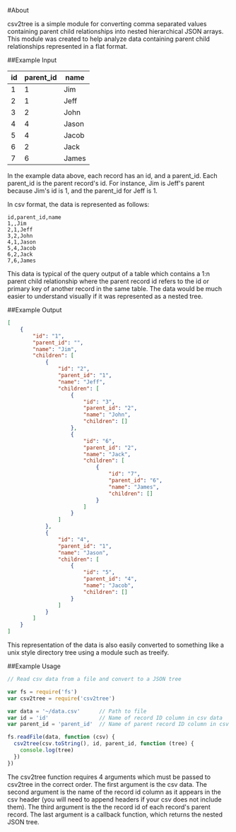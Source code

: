 #About

csv2tree is a simple module for converting comma separated values containing parent child relationships into nested hierarchical JSON arrays.  This module was created to help analyze data containing parent child relationships represented in a flat format.

##Example Input

id  | parent_id  | name  
--- | ---------- | ----
1   | 1          | Jim
2   | 1          | Jeff
3   | 2          | John
4   | 4          | Jason
5   | 4          | Jacob
6   | 2          | Jack
7   | 6          | James

In the example data above, each record has an id, and a parent_id.  Each parent_id is the parent record's id.  For instance, Jim is Jeff's parent because Jim's id is 1, and the parent_id for Jeff is 1.

In csv format, the data is represented as follows:

~~~
id,parent_id,name
1,,Jim
2,1,Jeff
3,2,John
4,1,Jason
5,4,Jacob
6,2,Jack
7,6,James
~~~

This data is typical of the query output of a table which contains a 1:n parent child relationship where the parent record id refers to the id or primary key of another record in the same table.  The data would be much easier to understand visually if it was represented as a nested tree.

##Example Output

~~~json
[
	{
		"id": "1",
		"parent_id": "",
		"name": "Jim",
		"children": [
			{
				"id": "2",
				"parent_id": "1",
				"name": "Jeff",
				"children": [
					{
						"id": "3",
						"parent_id": "2",
						"name": "John",
						"children": []
					},
					{
						"id": "6",
						"parent_id": "2",
						"name": "Jack",
						"children": [
							{
								"id": "7",
								"parent_id": "6",
								"name": "James",
								"children": []
							}
						]
					}
				]
			},
			{
				"id": "4",
				"parent_id": "1",
				"name": "Jason",
				"children": [
					{
						"id": "5",
						"parent_id": "4",
						"name": "Jacob",
						"children": []
					}
				]
			}
		]
	}
]
~~~

This representation of the data is also easily converted to something like a unix style directory tree using a module such as treeify.

##Example Usage

~~~javascript
// Read csv data from a file and convert to a JSON tree

var fs = require('fs')
var csv2tree = require('csv2tree')

var data = '~/data.csv'      // Path to file
var id = 'id'                // Name of record ID column in csv data
var parent_id = 'parent_id'  // Name of parent record ID column in csv data

fs.readFile(data, function (csv) {
  csv2tree(csv.toString(), id, parent_id, function (tree) {
    console.log(tree)
  })
})
~~~

The csv2tree function requires 4 arguments which must be passed to csv2tree in the correct order.  The first argument is the csv data.  The second argument is the name of the record id column as it appears in the csv header (you will need to append headers if your csv does not include them).  The third argument is the the record id of each record's parent record.  The last argument is a callback function, which returns the nested JSON tree.
